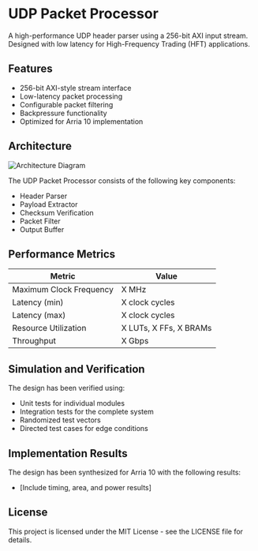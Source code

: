 # UDP Packet Processor

A high-performance UDP header parser using a 256-bit AXI input stream. Designed with low latency for High-Frequency Trading (HFT) applications.

## Features

- 256-bit AXI-style stream interface
- Low-latency packet processing
- Configurable packet filtering
- Backpressure functionality
- Optimized for Arria 10 implementation

## Architecture

![Architecture Diagram](docs/architecture.png)

The UDP Packet Processor consists of the following key components:
- Header Parser
- Payload Extractor
- Checksum Verification
- Packet Filter
- Output Buffer

## Performance Metrics

| Metric | Value |
|--------|-------|
| Maximum Clock Frequency | X MHz |
| Latency (min) | X clock cycles |
| Latency (max) | X clock cycles |
| Resource Utilization | X LUTs, X FFs, X BRAMs |
| Throughput | X Gbps |

## Simulation and Verification

The design has been verified using:
- Unit tests for individual modules
- Integration tests for the complete system
- Randomized test vectors
- Directed test cases for edge conditions

## Implementation Results

The design has been synthesized for Arria 10 with the following results:
- [Include timing, area, and power results]


## License

This project is licensed under the MIT License - see the LICENSE file for details.
```
